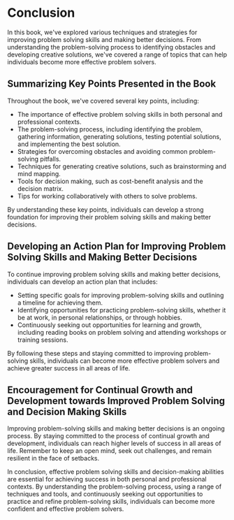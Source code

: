 # Conclusion

In this book, we've explored various techniques and strategies for improving problem solving skills and making better decisions. From understanding the problem-solving process to identifying obstacles and developing creative solutions, we've covered a range of topics that can help individuals become more effective problem solvers.

Summarizing Key Points Presented in the Book
--------------------------------------------

Throughout the book, we've covered several key points, including:

* The importance of effective problem solving skills in both personal and professional contexts.
* The problem-solving process, including identifying the problem, gathering information, generating solutions, testing potential solutions, and implementing the best solution.
* Strategies for overcoming obstacles and avoiding common problem-solving pitfalls.
* Techniques for generating creative solutions, such as brainstorming and mind mapping.
* Tools for decision making, such as cost-benefit analysis and the decision matrix.
* Tips for working collaboratively with others to solve problems.

By understanding these key points, individuals can develop a strong foundation for improving their problem solving skills and making better decisions.

Developing an Action Plan for Improving Problem Solving Skills and Making Better Decisions
------------------------------------------------------------------------------------------

To continue improving problem solving skills and making better decisions, individuals can develop an action plan that includes:

* Setting specific goals for improving problem-solving skills and outlining a timeline for achieving them.
* Identifying opportunities for practicing problem-solving skills, whether it be at work, in personal relationships, or through hobbies.
* Continuously seeking out opportunities for learning and growth, including reading books on problem solving and attending workshops or training sessions.

By following these steps and staying committed to improving problem-solving skills, individuals can become more effective problem solvers and achieve greater success in all areas of life.

Encouragement for Continual Growth and Development towards Improved Problem Solving and Decision Making Skills
--------------------------------------------------------------------------------------------------------------

Improving problem-solving skills and making better decisions is an ongoing process. By staying committed to the process of continual growth and development, individuals can reach higher levels of success in all areas of life. Remember to keep an open mind, seek out challenges, and remain resilient in the face of setbacks.

In conclusion, effective problem solving skills and decision-making abilities are essential for achieving success in both personal and professional contexts. By understanding the problem-solving process, using a range of techniques and tools, and continuously seeking out opportunities to practice and refine problem-solving skills, individuals can become more confident and effective problem solvers.
